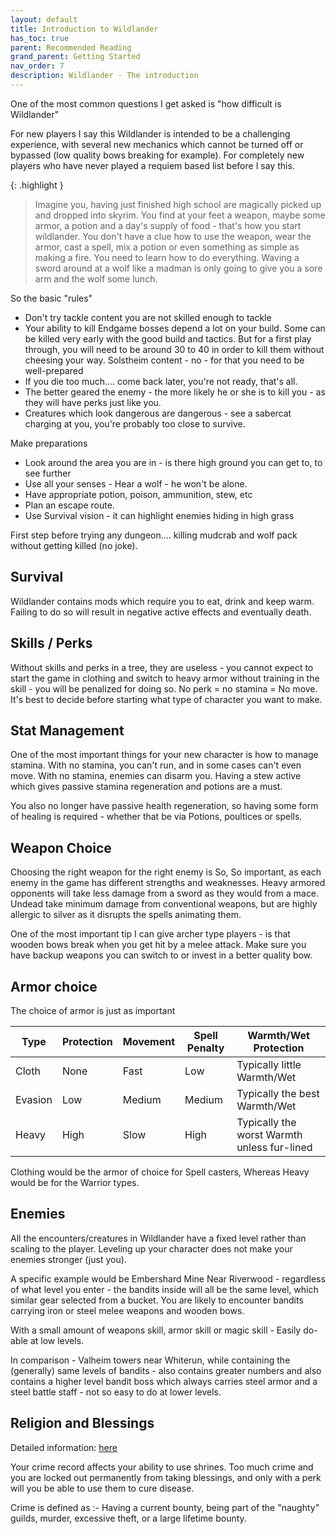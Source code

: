 ```yaml
---
layout: default
title: Introduction to Wildlander
has_toc: true
parent: Recommended Reading
grand_parent: Getting Started
nav_order: 7
description: Wildlander - The introduction
---
```



One of the most common questions I get asked is "how difficult is Wildlander"

For new players I say this Wildlander is intended to be a challenging experience, with several new mechanics which cannot be turned off or bypassed (low quality bows breaking for example). For completely new players who have never played a requiem based list before I say this.

{: .highlight }
> Imagine you, having just finished high school are magically picked up and dropped into skyrim.  You find at your feet a weapon, maybe some armor, a potion and a day's supply of food - that's how you start wildlander.  You don't have a clue how to use the weapon, wear the armor, cast a spell, mix a potion or even something as simple as making a fire.  You need to learn how to do everything. Waving a sword around at a wolf like a madman is only going to give you a sore arm and the wolf some lunch. 

So the basic "rules"

* Don't try tackle content you are not skilled enough to tackle 
* Your ability to kill Endgame bosses depend a lot on your build. Some can be killed very early with the good build and tactics. But for a first play through, you will need to be around 30 to 40 in order to kill them without cheesing your way. Solstheim content - no - for that you need to be well-prepared
* If you die too much.... come back later, you're not ready, that's all.
* The better geared the enemy - the more likely he or she is to kill you - as they will have perks just like you.
* Creatures which look dangerous are dangerous - see a sabercat charging at you, you're probably too close to survive. 

Make preparations

* Look around the area you are in - is there high ground you can get to, to see further
* Use all your senses - Hear a wolf - he won't be alone.
* Have appropriate potion, poison, ammunition, stew, etc
* Plan an escape route.
* Use Survival vision - it can highlight enemies hiding in high grass

First step before trying any dungeon.... killing mudcrab and wolf pack without getting killed (no joke). 

## Survival

Wildlander contains mods which require you to eat, drink and keep warm. Failing to do so will result in negative active effects and eventually death.

## Skills / Perks

Without skills and perks in a tree, they are useless - you cannot expect to start the game in clothing and switch to heavy armor without training in the skill - you will be penalized for doing so. No perk = no stamina = No move. It's best to decide before starting what type of character you want to make.

## Stat Management

One of the most important things for your new character is how to manage stamina. With no stamina, you can't run, and in some cases can't even move. With no stamina, enemies can disarm you. Having a stew active which gives passive stamina regeneration and potions are a must.

You also no longer have passive health regeneration, so having some form of healing is required - whether that be via Potions, poultices or spells.

## Weapon Choice

Choosing the right weapon for the right enemy is So, So important, as each enemy in the game has different strengths and weaknesses. Heavy armored opponents will take less damage from a sword as they would from a mace. Undead take minimum damage from conventional weapons, but are highly allergic to silver as it disrupts the spells animating them.

One of the most important tip I can give archer type players - is that wooden bows break when you get hit by a melee attack. Make sure you have backup weapons you can switch to or invest in a better quality bow.

## Armor choice

The choice of armor is just as important

Type | Protection | Movement | Spell Penalty | Warmth/Wet Protection
-- | -- | -- | -- | --
Cloth | None | Fast | Low | Typically little   Warmth/Wet
Evasion | Low | Medium | Medium | Typically the best   Warmth/Wet
Heavy | High | Slow | High | Typically the worst   Warmth unless fur-lined

Clothing would be the armor of choice for Spell casters, Whereas Heavy would be for the Warrior types.

## Enemies

All the encounters/creatures in Wildlander have a fixed level rather than scaling to the player. Leveling up your character does not make your enemies stronger (just you).

A specific example would be Embershard Mine Near Riverwood - regardless of what level you enter - the bandits inside will all be the same level, which similar gear selected from a bucket. You are likely to encounter bandits carrying iron or steel melee weapons and wooden bows.

With a small amount of weapons skill, armor skill or magic skill - Easily do-able at low levels. 

In comparison - Valheim towers near Whiterun, while containing the (generally) same levels of bandits - also contains greater numbers and also contains a higher level bandit boss which always carries steel armor and a steel battle staff - not so easy to do at lower levels.

## Religion and Blessings

Detailed information: [here](..\4-WildlanderWorld\The-Divines.html)

Your crime record affects your ability to use shrines. Too much crime and you are locked out permanently from taking blessings, and only with a perk will you be able to use them to cure disease.

Crime is defined as :- Having a current bounty, being part of the "naughty" guilds, murder, excessive theft, or a large lifetime bounty.

